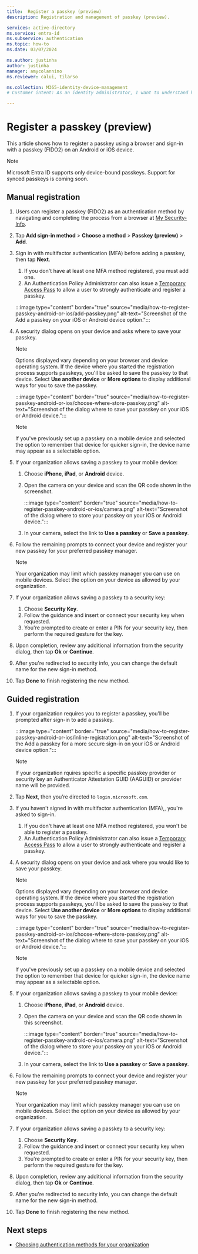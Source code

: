 ```yaml
---
title:  Register a passkey (preview)
description: Registration and management of passkey (preview).

services: active-directory
ms.service: entra-id 
ms.subservice: authentication
ms.topic: how-to
ms.date: 03/07/2024

ms.author: justinha
author: justinha
manager: amycolannino
ms.reviewer: calui, tilarso

ms.collection: M365-identity-device-management
# Customer intent: As an identity administrator, I want to understand how users will register a passkey using a browser or with a security key. 

---
```

# Register a passkey (preview)

This article shows how to register a passkey using a browser and sign-in with a passkey (FIDO2) on an Android or iOS device. 

> [!NOTE]
> Microsoft Entra ID supports only device-bound passkeys. Support for synced passkeys is coming soon.

## Manual registration 

1. Users can register a passkey (FIDO2) as an authentication method by navigating and completing the process from a browser at [My Security-Info](https://mysignins.microsoft.com/security-info).
1. Tap **Add sign-in method** > **Choose a method** > **Passkey (preview)** > **Add**.
1. Sign in with multifactor authentication (MFA) before adding a passkey, then tap **Next**.
   1. If you don't have at least one MFA method registered, you must add one.
   1. An Authentication Policy Administrator can also issue a [Temporary Access Pass](howto-authentication-temporary-access-pass.md) to allow a user to strongly authenticate and register a passkey.
 
   :::image type="content" border="true" source="media/how-to-register-passkey-android-or-ios/add-passkey.png" alt-text="Screenshot of the Add a passkey on your iOS or Android device option.":::

1. A security dialog opens on your device and asks where to save your passkey. 

   > [!NOTE]
   > Options displayed vary depending on your browser and device operating system. If the device where you started the registration process supports passkeys, you'll be asked to save the passkey to that device. Select **Use another device** or **More options** to display additional ways for you to save the passkey.

      :::image type="content" border="true" source="media/how-to-register-passkey-android-or-ios/choose-where-store-passkey.png" alt-text="Screenshot of the dialog where to save your passkey on your iOS or Android device.":::
   
   > [!NOTE]
   > If you've previously set up a passkey on a mobile device and selected the option to remember that device for quicker sign-in, the device name may appear as a selectable option.

1. If your organization allows saving a passkey to your mobile device: 
   1. Choose **iPhone**, **iPad**, or **Android** device.
   1. Open the camera on your device and scan the QR code shown in the screenshot.

      :::image type="content" border="true" source="media/how-to-register-passkey-android-or-ios/camera.png" alt-text="Screenshot of the dialog where to store your passkey on your iOS or Android device.":::

   1. In your camera, select the link to **Use a passkey** or **Save a passkey**.

1. Follow the remaining prompts to connect your device and register your new passkey for your preferred passkey manager. 

   > [!NOTE]
   > Your organization may limit which passkey manager you can use on mobile devices. Select the option on your device as allowed by your organization. 

1. If your organization allows saving a passkey to a security key:
   1. Choose **Security Key**.
   1. Follow the guidance and insert or connect your security key when requested.
   1. You're prompted to create or enter a PIN for your security key, then perform the required gesture for the key.
   
1. Upon completion, review any additional information from the security dialog, then tap **Ok** or **Continue**.
1. After you're redirected to security info, you can change the default name for the new sign-in method. 
1. Tap **Done** to finish registering the new method.

## Guided registration

1. If your organization requires you to register a passkey, you’ll be prompted after sign-in to add a passkey.

   :::image type="content" border="true" source="media/how-to-register-passkey-android-or-ios/inline-registration.png" alt-text="Screenshot of the Add a passkey for a more secure sign-in on your iOS or Android device option.":::
 
   > [!NOTE]
   > If your organization rquires specific a specific passkey provider or security key an Authenticator Attestation GUID (AAGUID) or provider name will be provided. 

1. Tap **Next**, then you’re directed to `login.microsoft.com`.
1. If you haven't signed in with multifactor authentication (MFA),, you're asked to sign-in.
   1. If you don't have at least one MFA method registered, you won't be able to register a passkey. 
   1. An Authentication Policy Administrator can also issue a [Temporary Access Pass](howto-authentication-temporary-access-pass.md) to allow a user to strongly authenticate and register a passkey.

1. A security dialog opens on your device and ask where you would like to save your passkey. 

   > [!NOTE]
   > Options displayed vary depending on your browser and device operating system. If the device where you started the registration process supports passkeys, you'll be asked to save the passkey to that device. Select **Use another device** or **More options** to display additional ways for you to save the passkey.

      :::image type="content" border="true" source="media/how-to-register-passkey-android-or-ios/choose-where-store-passkey.png" alt-text="Screenshot of the dialog where to save your passkey on your iOS or Android device.":::
   
   > [!NOTE]
   > If you've previously set up a passkey on a mobile device and selected the option to remember that device for quicker sign-in, the device name may appear as a selectable option.

1. If your organization allows saving a passkey to your mobile device: 
   1. Choose **iPhone**, **iPad**, or **Android** device.
   1. Open the camera on your device and scan the QR code shown in this screenshot.

      :::image type="content" border="true" source="media/how-to-register-passkey-android-or-ios/camera.png" alt-text="Screenshot of the dialog where to store your passkey on your iOS or Android device.":::

   1. In your camera, select the link to **Use a passkey** or **Save a passkey**.

1. Follow the remaining prompts to connect your device and register your new passkey for your preferred passkey manager. 

   > [!NOTE]
   > Your organization may limit which passkey manager you can use on mobile devices. Select the option on your device as allowed by your organization. 

1. If your organization allows saving a passkey to a security key:
   1. Choose **Security Key**.
   2. Follow the guidance and insert or connect your security key when requested.
   3. You're prompted to create or enter a PIN for your security key, then perform the required gesture for the key.
   
1. Upon completion, review any additional information from the security dialog, then tap **Ok** or **Continue**. 
1. After you're redirected to security info, you can change the default name for the new sign-in method. 
1. Tap **Done** to finish registering the new method.

## Next steps

- [Choosing authentication methods for your organization](concept-authentication-methods.md)

